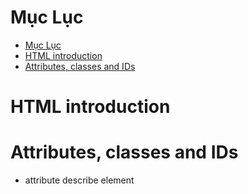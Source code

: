# Mục Lục

- [Mục Lục](#mục-lục)
- [HTML introduction](#html-introduction)
- [Attributes, classes and IDs](#attributes-classes-and-ids)


# HTML introduction 

# Attributes, classes and IDs 
- attribute describe element 
